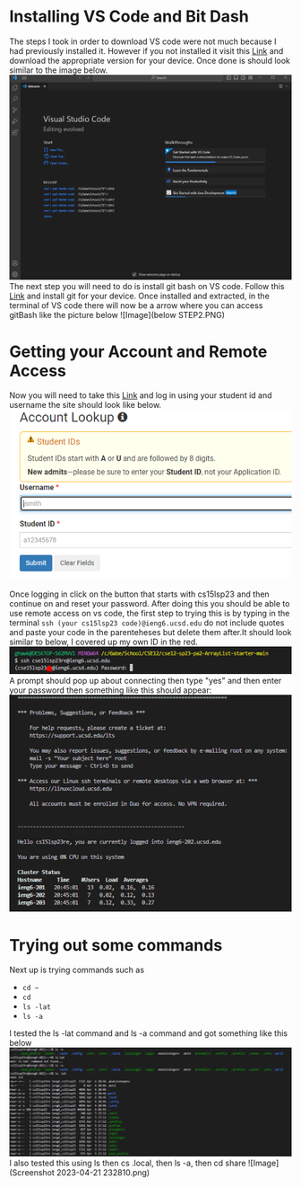 # Installing VS Code and Bit Dash
The steps I took in order to download VS code were not much because I had previously installed it.
However if you not installed it visit this [Link](https://code.visualstudio.com/)
and download the appropriate version for your device. Once done is should look similar to the image below.
![Image](NEWSTEP!.PNG)
The next step you will need to do is install git bash on VS code.
Follow this [Link](https://gitforwindows.org) and install git for your device.
Once installed and extracted, in the terminal of VS code there will now be a arrow
where you can access gitBash like the picture below
![Image](below STEP2.PNG)

# Getting your Account and Remote Access
Now you will need to take this [Link](https://sdacs.ucsd.edu/~icc/index.php) and log in using your student id and username
the site should look like below.
![Image](pic3.PNG)

Once logging in click on the button that starts with cs15lsp23 and then continue on and reset your password.
After doing this you should be able to use remote access on vs code, the first step to trying this is by
typing in the terminal ```ssh (your cs15lsp23 code)@ieng6.ucsd.edu``` do not include quotes and paste your code in the parenteheses but delete them after.It should look similar to below, I covered up my own ID in the red.
![Image](Capture.PNG)
A prompt should pop up about connecting then type "yes" and then enter your password then something like this should appear:
![Image](pic4.PNG)

# Trying out some commands
Next up is trying commands such as
* ```cd ~```
* ```cd```
* ```ls -lat```
* ```ls -a```

I tested the ls -lat command and ls -a command and got something like this below
![Image](pic5.PNG)
I also tested this using ls then cs .local, then ls -a, then cd share
![Image](Screenshot 2023-04-21 232810.png)
